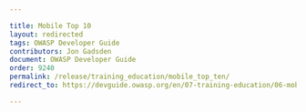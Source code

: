```yaml
---

title: Mobile Top 10
layout: redirected
tags: OWASP Developer Guide
contributors: Jon Gadsden
document: OWASP Developer Guide
order: 9240
permalink: /release/training_education/mobile_top_ten/
redirect_to: https://devguide.owasp.org/en/07-training-education/06-mobile-top-ten/

---
```

